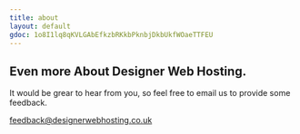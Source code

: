 ```yaml
---
title: about
layout: default
gdoc: 1o8I1lq8qKVLGAbEfkzbRKkbPknbjDkbUkfWOaeTTFEU
---
```

##   Even more About Designer Web Hosting.

It would be grear to hear from you, so feel free to email us to provide some feedback.

[feedback@designerwebhosting.co.uk](mailto:feedback@designerwebhosting.co.uk)
